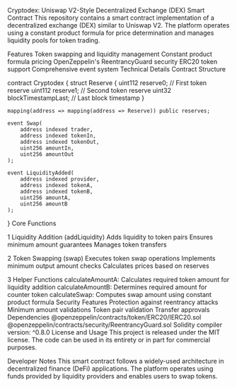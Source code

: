 Cryptodex: Uniswap V2-Style Decentralized Exchange (DEX) Smart Contract
This repository contains a smart contract implementation of a decentralized exchange (DEX) similar to Uniswap V2. The platform operates using a constant product formula for price determination and manages liquidity pools for token trading.

Features
Token swapping and liquidity management
Constant product formula pricing
OpenZeppelin's ReentrancyGuard security
ERC20 token support
Comprehensive event system
Technical Details
Contract Structure

contract Cryptodex {
    struct Reserve {
        uint112 reserve0;    // First token reserve
        uint112 reserve1;    // Second token reserve
        uint32 blockTimestampLast;  // Last block timestamp
    }

    mapping(address => mapping(address => Reserve)) public reserves;

    event Swap(
        address indexed trader,
        address indexed tokenIn,
        address indexed tokenOut,
        uint256 amountIn,
        uint256 amountOut
    );

    event LiquidityAdded(
        address indexed provider,
        address indexed tokenA,
        address indexed tokenB,
        uint256 amountA,
        uint256 amountB
    );
}
Core Functions

1
Liquidity Addition (addLiquidity)
Adds liquidity to token pairs
Ensures minimum amount guarantees
Manages token transfers

2
Token Swapping (swap)
Executes token swap operations
Implements minimum output amount checks
Calculates prices based on reserves

3
Helper Functions
calculateAmountA: Calculates required token amount for liquidity addition
calculateAmountB: Determines required amount for counter token
calculateSwap: Computes swap amount using constant product formula
Security Features
Protection against reentrancy attacks
Minimum amount validations
Token pair validation
Transfer approvals
Dependencies
@openzeppelin/contracts/token/ERC20/IERC20.sol
@openzeppelin/contracts/security/ReentrancyGuard.sol
Solidity compiler version: ^0.8.0
License and Usage
This project is released under the MIT license. The code can be used in its entirety or in part for commercial purposes.

Developer Notes
This smart contract follows a widely-used architecture in decentralized finance (DeFi) applications. The platform operates using funds provided by liquidity providers and enables users to swap tokens.
